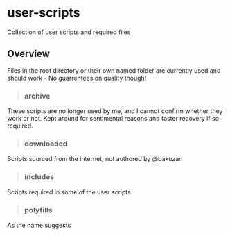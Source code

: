 # user-scripts

Collection of user scripts and required files

## Overview

Files in the root directory or their own named folder are currently used and should work - No guarrentees on quality though!

> ### archive

These scripts are no longer used by me, and I cannot confirm whether they work or not. Kept around for sentimental reasons and faster recovery if so required.

> ### downloaded

Scripts sourced from the internet, not authored by @bakuzan

> ### includes

Scripts required in some of the user scripts

> ### polyfills

As the name suggests
